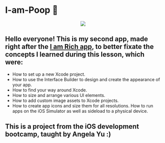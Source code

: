 # I-am-Poop :poop:

<p align="center">
  <img src="https://media.giphy.com/media/omqKLnEiyyqGB3yTcd/giphy.gif" />
</p>

## Hello everyone! This is my second app, made right after the [I am Rich app](https://github.com/vcolen/I-am-Rich-app), to better fixate the concepts I learned during this lesson, which were:
- How to set up a new Xcode project.
- How to use the Interface Builder to design and create the appearance of your app.
- How to find your way around Xcode.
- How to size and arrange various UI elements.
- How to add custom image assets to Xcode projects.
- How to create app icons and size them for all resolutions. How to run apps on the iOS Simulator as well as sideload to a physical device.

## This is a project from the iOS development bootcamp, taught by Angela Yu :)
